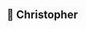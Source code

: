 ## 🐬 Christopher
<p>
  <a href="https://i.giphy.com/media/v1.Y2lkPTc5MGI3NjExd3Vnenh0ejNvMWJyNHZrNjcwanJlazE5ZXh0ODlhODJ2dzJrazZ3ciZlcD12MV9pbnRlcm5hbF9naWZfYnlfaWQmY3Q9Zw/YRzQnWzbn4WIxd3ZYx/giphy.gif"></a>
</p>
<!--
**Metopher/Metopher** is a ✨ _special_ ✨ repository because its `README.md` (this file) appears on your GitHub profile.

Here are some ideas to get you started:

- 🔭 I’m currently working on ...
- 🌱 I’m currently learning ...
- 👯 I’m looking to collaborate on ...
- 🤔 I’m looking for help with ...
- 💬 Ask me about ...
- 📫 How to reach me: ...
- 😄 Pronouns: ...
- ⚡ Fun fact: ...
-->
